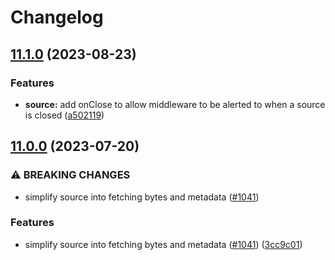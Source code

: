 # Changelog

## [11.1.0](https://github.com/blacha/chunkd/compare/source-v11.0.0...source-v11.1.0) (2023-08-23)


### Features

* **source:** add onClose to allow middleware to be alerted to when a source is closed ([a502119](https://github.com/blacha/chunkd/commit/a502119b67884dcb817fc0ae2d6d3c154397349b))

## [11.0.0](https://github.com/blacha/chunkd/compare/source-v10.0.0...source-v11.0.0) (2023-07-20)


### ⚠ BREAKING CHANGES

* simplify source into fetching bytes and metadata ([#1041](https://github.com/blacha/chunkd/issues/1041))

### Features

* simplify source into fetching bytes and metadata ([#1041](https://github.com/blacha/chunkd/issues/1041)) ([3cc9c01](https://github.com/blacha/chunkd/commit/3cc9c0193ebb6b8c704e977f7552544c840e65dd))

